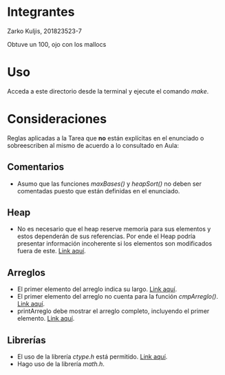 # Integrantes
Zarko Kuljis, 201823523-7

Obtuve un 100, ojo con los mallocs
# Uso
Acceda a este directorio desde la terminal y ejecute el comando *make*.
# Consideraciones
Reglas aplicadas a la Tarea que **no** están explícitas en el enunciado o sobreescriben al mismo de acuerdo a lo consultado en Aula:
## Comentarios
* Asumo que las funciones *maxBases()* y *heapSort()* no deben ser comentadas puesto que están definidas en el enunciado.
## Heap
* No es necesario que el heap reserve memoria para sus elementos y estos dependerán de sus referencias. Por ende el Heap podría presentar información incoherente si los elementos son modificados fuera de este. [Link aquí](https://aula.usm.cl/mod/forum/discuss.php?d=16417#p19728).
## Arreglos
* El primer elemento del arreglo indica su largo.
[Link aquí](https://aula.usm.cl/mod/forum/discuss.php?d=13023#p15714).
* El primer elemento del arreglo no cuenta para la función *cmpArreglo()*. [Link aquí](https://aula.usm.cl/mod/forum/discuss.php?d=13023#p19105).
* printArreglo debe mostrar el arreglo completo, incluyendo el primer elemento. [Link aquí](https://aula.usm.cl/mod/forum/discuss.php?d=13023#p19724).
## Librerías
* El uso de la librería *ctype.h* está permitido. [Link aquí](https://aula.usm.cl/mod/forum/discuss.php?d=18673#p22352).
* Hago uso de la librería *math.h*.

